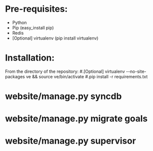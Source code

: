 Pre-requisites:
===============
* Python
* Pip (easy_install pip)
* Redis
* [Optional] virtualenv (pip install virtualenv)

Installation:
=============

From the directory of the repository:
#.[Optional] virtualenv --no-site-packages ve && source ve/bin/activate
#.pip install -r requirements.txt
# website/manage.py syncdb
# website/manage.py migrate goals
# website/manage.py supervisor
